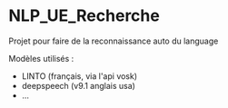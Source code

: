 # NLP_UE_Recherche

Projet pour faire de la reconnaissance auto du language

Modèles utilisés :
- LINTO (français, via l'api vosk)
- deepspeech (v9.1 anglais usa)
- ...
